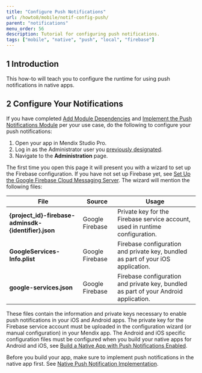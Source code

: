 ```yaml
---
title: "Configure Push Notifications"
url: /howto8/mobile/notif-config-push/
parent: "notifications"
menu_order: 56
description: Tutorial for configuring push notifications.
tags: ["mobile", "native", "push", "local", "firebase"]
---
```


## 1 Introduction 

This how-to will teach you to configure the runtime for using push notifications in native apps. 

## 2 Configure Your Notifications

If you have completed [Add Module Dependencies](/howto8/mobile/notif-add-module-depends/) and [Implement the Push Notifications Module](/howto8/mobile/notif-implement-module/) per your use case, do the following to configure your push notifications:

1. Open your app in Mendix Studio Pro.
1. Log in as the Administrator user you [previously designated](/howto8/mobile/notif-implement-module/#config).
1. Navigate to the **Administration** page.

The first time you open this page it will present you with a wizard to set up the Firebase configuration. If you have not set up Firebase yet, see [Set Up the Google Firebase Cloud Messaging Server](/howto8/mobile/setting-up-google-firebase-cloud-messaging-server/). The wizard will mention the following files:

| **File**    | **Source**   | **Usage**      |
| -------- | -------- | ------- |
| **{project_id}-firebase-adminsdk-{identifier}.json** | Google Firebase | Private key for the Firebase service account, used in runtime configuration. | 
| **GoogleServices-Info.plist** | Google Firebase | Firebase configuration and private key, bundled as part of your iOS application. |
| **google-services.json** | Google Firebase | Firebase configuration and private key, bundled as part of your Android application. |

These files contain the information and private keys necessary to enable push notifications in your iOS and Android apps. The private key for the Firebase service account must be uploaded in the configuration wizard (or manual configuration) in your Mendix app. The Android and iOS specific configuration files must be configured when you build your native apps for Android and iOS, see [Build a Native App with Push Notifications Enabled](/howto8/mobile/notif-build-native/).

Before you build your app, make sure to implement push notifications in the native app first. See [Native Push Notification Implementation](/howto8/mobile/notif-implement-native/).